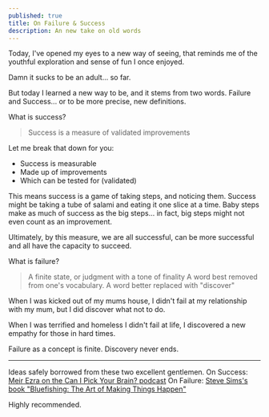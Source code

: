 ```yaml
---
published: true
title: On Failure & Success
description: An new take on old words
---
```


Today, I've opened my eyes to a new way of seeing, that reminds me of the youthful exploration and sense of fun I once enjoyed.

Damn it sucks to be an adult... so far.

But today I learned a new way to be, and it stems from two words. Failure and Success... or to be more precise, new definitions.

What is success?
> Success is a measure of validated improvements

Let me break that down for you:
 - Success is measurable
 - Made up of improvements
 - Which can be tested for (validated)

This means success is a game of taking steps, and noticing them. Success might be taking a tube of salami and eating it one slice at a time. Baby steps make as much of success as the big steps... in fact, big steps might not even count as an improvement.

Ultimately, by this measure, we are all successful, can be more successful and all have the capacity to succeed.

What is failure?
> A finite state, or judgment with a tone of finality
> A word best removed from one's vocabulary.
> A word better replaced with "discover"

When I was kicked out of my mums house, I didn't fail at my relationship with my mum, but I did discover what not to do.

When I was terrified and homeless I didn't fail at life, I discovered a new empathy for those in hard times.

Failure as a concept is finite. Discovery never ends.

---

Ideas safely borrowed from these two excellent gentlemen.
On Success: [Meir Ezra on the Can I Pick Your Brain? podcast](http://www.danielgefen.com/meir-ezra/)
On Failure: [Steve Sims's book "Bluefishing: The Art of Making Things Happen"](http://amzn.eu/jlprUM)

Highly recommended.
